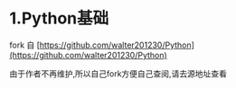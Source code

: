 # 1.Python基础

fork 自 [https://github.com/walter201230/Python](https://github.com/walter201230/Python)

由于作者不再维护,所以自己fork方便自己查阅,请去源地址查看
